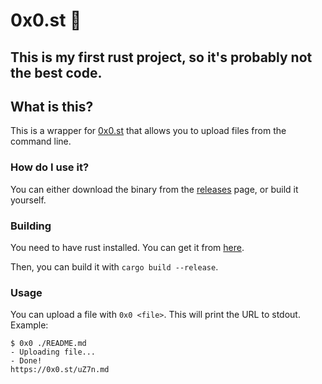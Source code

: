 # 0x0.st 🦄
## This is my first rust project, so it's probably not the best code.

## What is this?
This is a wrapper for [0x0.st](https://0x0.st) that allows you to upload files from the command line.

### How do I use it?
You can either download the binary from the [releases](https://github.com/voxelin/0x0.st/releases) page, or build it yourself.

### Building
You need to have rust installed. You can get it from [here](https://www.rust-lang.org/tools/install).

Then, you can build it with `cargo build --release`.

### Usage
You can upload a file with `0x0 <file>`. This will print the URL to stdout.
Example: 
```
$ 0x0 ./README.md
- Uploading file...
- Done!
https://0x0.st/uZ7n.md
```
